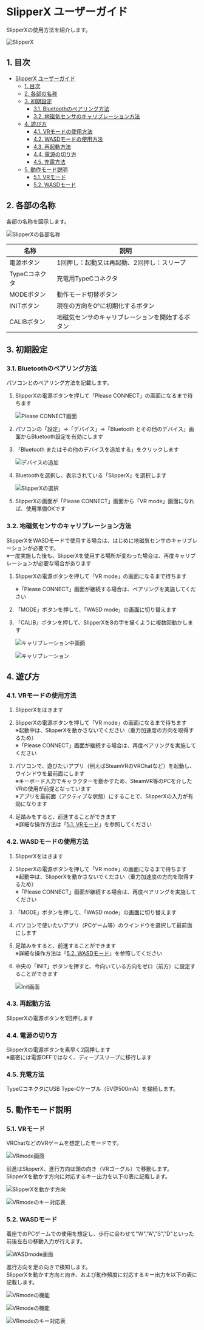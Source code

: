 # SlipperX ユーザーガイド

SlipperXの使用方法を紹介します。

![SlipperX](img/slipper_x.png)

## 1. 目次

- [SlipperX ユーザーガイド](#slipperx-ユーザーガイド)
  - [1. 目次](#1-目次)
  - [2. 各部の名称](#2-各部の名称)
  - [3. 初期設定](#3-初期設定)
    - [3.1. Bluetoothのペアリング方法](#31-bluetoothのペアリング方法)
    - [3.2. 地磁気センサのキャリブレーション方法](#32-地磁気センサのキャリブレーション方法)
  - [4. 遊び方](#4-遊び方)
    - [4.1. VRモードの使用方法](#41-vrモードの使用方法)
    - [4.2. WASDモードの使用方法](#42-wasdモードの使用方法)
    - [4.3. 再起動方法](#43-再起動方法)
    - [4.4. 電源の切り方](#44-電源の切り方)
    - [4.5. 充電方法](#45-充電方法)
  - [5. 動作モード説明](#5-動作モード説明)
    - [5.1. VRモード](#51-vrモード)
    - [5.2. WASDモード](#52-wasdモード)

## 2. 各部の名称

各部の名称を図示します。

![SlipperXの各部名称](img/slipper_x_buttons.drawio.svg)

| 名称 | 説明 |
| ---- | ---- |
| 電源ボタン | 1回押し：起動又は再起動、2回押し：スリープ |
| TypeCコネクタ | 充電用TypeCコネクタ |
| MODEボタン | 動作モード切替ボタン |
| INITボタン | 現在の方向を0°に初期化するボタン |
| CALIBボタン | 地磁気センサのキャリブレーションを開始するボタン |

## 3. 初期設定

### 3.1. Bluetoothのペアリング方法

パソコンとのペアリング方法を記載します。

1. SlipperXの電源ボタンを押して「Please CONNECT」の画面になるまで待ちます

    ![Please CONNECT画面](img/gui_wait_ble.drawio.svg)

1. パソコンの「設定」→「デバイス」→「Bluetooth とその他のデバイス」画面からBluetooth設定を有効にします

1. 「Bluetooth またはその他のデバイスを追加する」をクリックします

    ![デバイスの追加](img/con_ble_1.drawio.svg)

1. Bluetoothを選択し、表示されている「SlipperX」を選択します

    ![SlipperXの選択](img/con_ble_2.drawio.svg)

1. SlipperXの画面が「Please CONNECT」画面から「VR mode」画面になれば、使用準備OKです

### 3.2. 地磁気センサのキャリブレーション方法

SlipperXをWASDモードで使用する場合は、はじめに地磁気センサのキャリブレーションが必要です。\
※一度実施した後も、SlipperXを使用する場所が変わった場合は、再度キャリブレーションが必要な場合があります

1. SlipperXの電源ボタンを押して「VR mode」の画面になるまで待ちます

    ※「Please CONNECT」画面が継続する場合は、ペアリングを実施してください

1. 「MODE」ボタンを押して、「WASD mode」の画面に切り替えます

1. 「CALIB」ボタンを押して、SlipperXを8の字を描くように複数回動かします

    ![キャリブレーション中画面](img/gui_calibrating.drawio.svg)

    ![キャリブレーション](img/calibration.drawio.svg)

## 4. 遊び方

### 4.1. VRモードの使用方法

1. SlipperXをはきます

1. SlipperXの電源ボタンを押して「VR mode」の画面になるまで待ちます\
    ※起動中は、SlipperXを動かさないでください（重力加速度の方向を取得するため）\
    ※「Please CONNECT」画面が継続する場合は、再度ペアリングを実施してください

1. パソコンで、遊びたいアプリ（例えばSteamVRのVRChatなど）を起動し、ウインドウを最前面にします\
    ※キーボード入力でキャラクターを動かすため、SteamVR等のPCを介したVRの使用が前提となっています\
    ※アプリを最前面（アクティブな状態）にすることで、SlipperXの入力が有効になります

1. 足踏みをすると、前進することができます\
    ※詳細な操作方法は「[5.1. VRモード](#51-vrモード)」を参照してください

### 4.2. WASDモードの使用方法

1. SlipperXをはきます

1. SlipperXの電源ボタンを押して「VR mode」の画面になるまで待ちます\
    ※起動中は、SlipperXを動かさないでください（重力加速度の方向を取得するため）\
    ※「Please CONNECT」画面が継続する場合は、再度ペアリングを実施してください

1. 「MODE」ボタンを押して、「WASD mode」の画面に切り替えます

1. パソコンで使いたいアプリ（PCゲーム等）のウインドウを選択して最前面にします

1. 足踏みをすると、前進することができます\
    ※詳細な操作方法は「[5.2. WASDモード](#52-wasdモード)」を参照してください

1. 中央の「INIT」ボタンを押すと、今向いている方向をゼロ（前方）に設定することができます

    ![Init画面](img/gui_initialized.drawio.svg)

### 4.3. 再起動方法

SlipperXの電源ボタンを1回押します

### 4.4. 電源の切り方

SlipperXの電源ボタンを素早く2回押します\
※厳密には電源OFFではなく、ディープスリープに移行します

### 4.5. 充電方法

TypeCコネクタにUSB Type-Cケーブル（5V@500mA）を接続します。

## 5. 動作モード説明

### 5.1. VRモード

VRChatなどのVRゲームを想定したモードです。

![VRmode画面](img/gui_vr.drawio.svg)

前進はSlipperX、進行方向は頭の向き（VRゴーグル）で移動します。\
SlipperXを動かす方向に対応するキー出力を以下の表に記載します。

![SlipperXを動かす方向](img/table_motion_vr.drawio.svg)

![VRmodeのキー対応表](img/table_function_vr.drawio.svg)

### 5.2. WASDモード

着座でのPCゲームでの使用を想定し、歩行に合わせて"W","A","S","D"といった前後左右の移動入力が行えます。

![WASDmode画面](img/gui_wasd.drawio.svg)

進行方向を足の向きで検知します。\
SlipperXを動かす方向と向き、および動作頻度に対応するキー出力を以下の表に記載します。

![VRmodeの機能](img/table_motion_wasd.drawio.svg)

![VRmodeの機能](img/table_direction.drawio.svg)

![VRmodeのキー対応表](img/table_function_wasd.drawio.svg)
